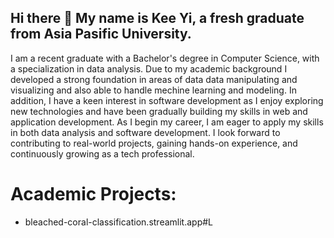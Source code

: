 ## Hi there 👋 My name is Kee Yi, a fresh graduate from Asia Pasific University.
 
I am a recent graduate with a Bachelor's degree in Computer Science, with a specialization in data analysis. Due to my academic background I developed a strong foundation in areas of data data manipulating and visualizing and also able to handle mechine learning and modeling. In addition, I have a keen interest in software development as I enjoy exploring new technologies and have been gradually building my skills in web and application development. As I begin my career, I am eager to apply my skills in both data analysis and software development. I look forward to contributing to real-world projects, gaining hands-on experience, and continuously growing as a tech professional.

# Academic Projects:
- bleached-coral-classification.streamlit.app#L


<!--
**PuaKeeYi/PuaKeeYi** is a ✨ _special_ ✨ repository because its `README.md` (this file) appears on your GitHub profile.

Here are some ideas to get you started:

- 🔭 I’m currently working on ...
- 🌱 I’m currently learning ...
- 👯 I’m looking to collaborate on ...
- 🤔 I’m looking for help with ...
- 💬 Ask me about ...
- 📫 How to reach me: ...
- 😄 Pronouns: ...
- ⚡ Fun fact: ...
-->
